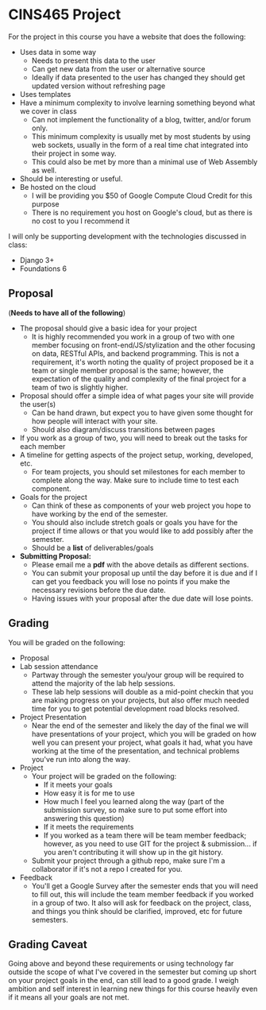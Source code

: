 # CINS465 Project

For the project in this course you have a website that does the following:

* Uses data in some way
  * Needs to present this data to the user
  * Can get new data from the user or alternative source
  * Ideally if data presented to the user has changed they should get updated version without refreshing page
* Uses templates
* Have a minimum complexity to involve learning something beyond what we cover in class
  * Can not implement the functionality of a blog, twitter, and/or forum only.
  * This minimum complexity is usually met by most students by using web sockets, usually in the form of a real time chat integrated into their project in some way. 
  * This could also be met by more than a minimal use of Web Assembly as well. 
* Should be interesting or useful.
* Be hosted on the cloud
  * I will be providing you $50 of Google Compute Cloud Credit for this purpose
  * There is no requirement you host on Google's cloud, but as there is no cost to you I recommend it
  
I will only be supporting development with the technologies discussed in class:

* Django 3+
* Foundations 6

## Proposal

(**Needs to have all of the following**)
 * The proposal should give a basic idea for your project
   * It is highly recommended you work in a group of two with one member focusing on front-end/JS/stylization and the other focusing on data, RESTful APIs, and backend programming. This is not a requirement, it's worth noting the quality of project proposed be it a team or single member proposal is the same; however, the expectation of the quality and complexity of the final project for a team of two is slightly higher. 
 * Proposal should offer a simple idea of what pages your site will provide the user(s)
   * Can be hand drawn, but expect you to have given some thought for how people will interact with your site.
   * Should also diagram/discuss transitions between pages
 * If you work as a group of two, you will need to break out the tasks for each member
 * A timeline for getting aspects of the project setup, working, developed, etc.
   * For team projects, you should set milestones for each member to complete along the way. Make sure to include time to test each component. 
 * Goals for the project
   * Can think of these as components of your web project you hope to have working by the end of the semester.
   * You should also include stretch goals or goals you have for the project if time allows or that you would like to add possibly after the semester. 
   * Should be a **list** of deliverables/goals
 * **Submitting Proposal:** 
   * Please email me a **pdf** with the above details as different sections. 
   * You can submit your proposal up until the day before it is due and if I can get you feedback you will lose no points if you make the necessary revisions before the due date.
   * Having issues with your proposal after the due date will lose points. 
   
## Grading


You will be graded on the following:

* Proposal
* Lab session attendance
  * Partway through the semester you/your group will be required to attend the majority of the lab help sessions.
  * These lab help sessions will double as a mid-point checkin that you are making progress on your projects, but also offer much needed time for you to get potential development road blocks resolved. 
* Project Presentation
  * Near the end of the semester and likely the day of the final we will have presentations of your project, which you will be graded on how well you can present your project, what goals it had, what you have working at the time of the presentation, and technical problems you've run into along the way.
* Project
  * Your project will be graded on the following:
    * If it meets your goals
    * How easy it is for me to use
    * How much I feel you learned along the way (part of the submission survey, so make sure to put some effort into answering this question)
    * If it meets the requirements
    * If you worked as a team there will be team member feedback; however, as you need to use GIT for the project & submission... if you aren't contributing it will show up in the git history. 
  * Submit your project through a github repo, make sure I'm a collaborator if it's not a repo I created for you.
* Feedback
  * You'll get a Google Survey after the semester ends that you will need to fill out, this will include the team member feedback if you worked in a group of two. It also will ask for feedback on the project, class, and things you think should be clarified, improved, etc for future semesters. 
  
## Grading Caveat

Going above and beyond these requirements or using technology far outside the scope of what I've covered in the semester but coming up short on your project goals in the end, can still lead to a good grade. I weigh ambition and self interest in learning new things for this course heavily even if it means all your goals are not met. 
